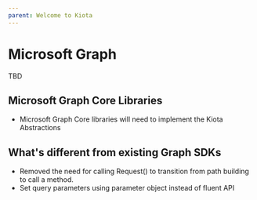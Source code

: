 ```yaml
---
parent: Welcome to Kiota
---
```


# Microsoft Graph

TBD
## Microsoft Graph Core Libraries

- Microsoft Graph Core libraries will need to implement the Kiota Abstractions

## What's different from existing Graph SDKs

- Removed the need for calling Request() to transition from path building to call a method.
- Set query parameters using parameter object instead of fluent API
